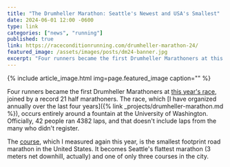 ```yaml
---
title: "The Drumheller Marathon: Seattle's Newest and USA's Smallest"
date: 2024-06-01 12:00 -0600
type: link
categories: ["news", "running"]
published: true
link: https://raceconditionrunning.com/drumheller-marathon-24/
featured_image: /assets/images/posts/dm24-banner.jpg
excerpt: "Four runners became the first Drumheller Marathoners at this year's race, joined by a record 21 half marathoners."
---
```


{% include article_image.html img=page.featured_image caption="" %}

Four runners became the first Drumheller Marathoners at [this year's race](https://raceconditionrunning.com/drumheller-marathon-24/), joined by a record 21 half marathoners. The race, which [I have organized annually over the last four years]({% link _projects/drumheller-marathon.md %}), occurs entirely around a fountain at the University of Washington. Officially, 42 people ran 4382 laps, and that doesn't include laps from the many who didn't register.

The [course](https://certifiedroadraces.com/certificate/?type=m&id=3255), which I measured again this year, is the smallest footprint road marathon in the United States. It becomes Seattle's flattest marathon (3 meters net downhill, actually) and one of only three courses in the city.


